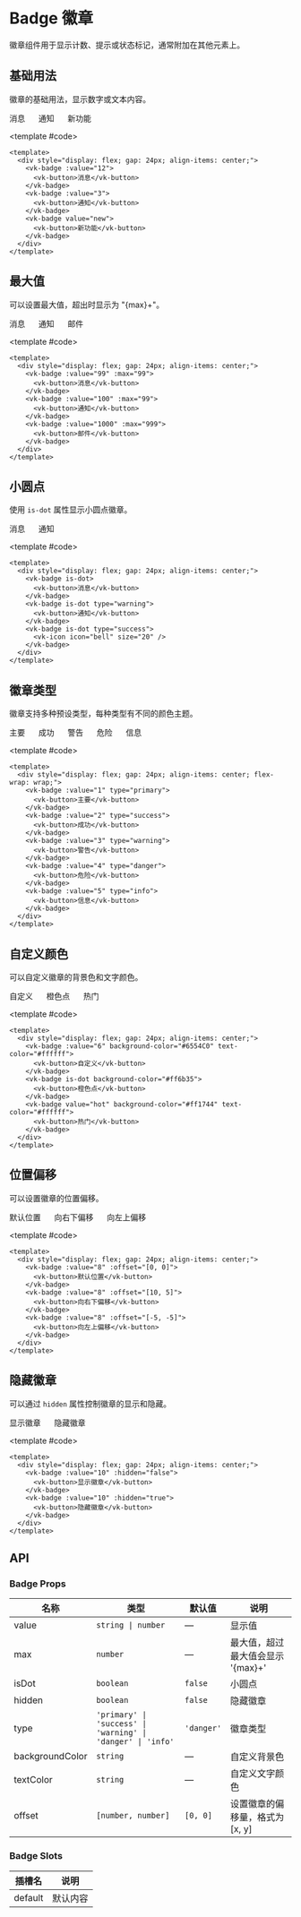# Badge 徽章

徽章组件用于显示计数、提示或状态标记，通常附加在其他元素上。

## 基础用法

徽章的基础用法，显示数字或文本内容。

<Demo>
  <div style="display: flex; gap: 24px; align-items: center;">
    <vk-badge :value="12">
      <vk-button>消息</vk-button>
    </vk-badge>
    <vk-badge :value="3">
      <vk-button>通知</vk-button>
    </vk-badge>
    <vk-badge value="new">
      <vk-button>新功能</vk-button>
    </vk-badge>
  </div>
  
  <template #code>

```vue
<template>
  <div style="display: flex; gap: 24px; align-items: center;">
    <vk-badge :value="12">
      <vk-button>消息</vk-button>
    </vk-badge>
    <vk-badge :value="3">
      <vk-button>通知</vk-button>
    </vk-badge>
    <vk-badge value="new">
      <vk-button>新功能</vk-button>
    </vk-badge>
  </div>
</template>
```

  </template>
</Demo>

## 最大值

可以设置最大值，超出时显示为 "{max}+"。

<Demo>
  <div style="display: flex; gap: 24px; align-items: center;">
    <vk-badge :value="99" :max="99">
      <vk-button>消息</vk-button>
    </vk-badge>
    <vk-badge :value="100" :max="99">
      <vk-button>通知</vk-button>
    </vk-badge>
    <vk-badge :value="1000" :max="999">
      <vk-button>邮件</vk-button>
    </vk-badge>
  </div>
  
  <template #code>

```vue
<template>
  <div style="display: flex; gap: 24px; align-items: center;">
    <vk-badge :value="99" :max="99">
      <vk-button>消息</vk-button>
    </vk-badge>
    <vk-badge :value="100" :max="99">
      <vk-button>通知</vk-button>
    </vk-badge>
    <vk-badge :value="1000" :max="999">
      <vk-button>邮件</vk-button>
    </vk-badge>
  </div>
</template>
```

  </template>
</Demo>

## 小圆点

使用 `is-dot` 属性显示小圆点徽章。

<Demo>
  <div style="display: flex; gap: 24px; align-items: center;">
    <vk-badge is-dot>
      <vk-button>消息</vk-button>
    </vk-badge>
    <vk-badge is-dot type="warning">
      <vk-button>通知</vk-button>
    </vk-badge>
    <vk-badge is-dot type="success">
      <vk-icon icon="bell" size="20" />
    </vk-badge>
  </div>
  
  <template #code>

```vue
<template>
  <div style="display: flex; gap: 24px; align-items: center;">
    <vk-badge is-dot>
      <vk-button>消息</vk-button>
    </vk-badge>
    <vk-badge is-dot type="warning">
      <vk-button>通知</vk-button>
    </vk-badge>
    <vk-badge is-dot type="success">
      <vk-icon icon="bell" size="20" />
    </vk-badge>
  </div>
</template>
```

  </template>
</Demo>

## 徽章类型

徽章支持多种预设类型，每种类型有不同的颜色主题。

<Demo>
  <div style="display: flex; gap: 24px; align-items: center; flex-wrap: wrap;">
    <vk-badge :value="1" type="primary">
      <vk-button>主要</vk-button>
    </vk-badge>
    <vk-badge :value="2" type="success">
      <vk-button>成功</vk-button>
    </vk-badge>
    <vk-badge :value="3" type="warning">
      <vk-button>警告</vk-button>
    </vk-badge>
    <vk-badge :value="4" type="danger">
      <vk-button>危险</vk-button>
    </vk-badge>
    <vk-badge :value="5" type="info">
      <vk-button>信息</vk-button>
    </vk-badge>
  </div>
  
  <template #code>

```vue
<template>
  <div style="display: flex; gap: 24px; align-items: center; flex-wrap: wrap;">
    <vk-badge :value="1" type="primary">
      <vk-button>主要</vk-button>
    </vk-badge>
    <vk-badge :value="2" type="success">
      <vk-button>成功</vk-button>
    </vk-badge>
    <vk-badge :value="3" type="warning">
      <vk-button>警告</vk-button>
    </vk-badge>
    <vk-badge :value="4" type="danger">
      <vk-button>危险</vk-button>
    </vk-badge>
    <vk-badge :value="5" type="info">
      <vk-button>信息</vk-button>
    </vk-badge>
  </div>
</template>
```

  </template>
</Demo>

## 自定义颜色

可以自定义徽章的背景色和文字颜色。

<Demo>
  <div style="display: flex; gap: 24px; align-items: center;">
    <vk-badge :value="6" background-color="#6554C0" text-color="#ffffff">
      <vk-button>自定义</vk-button>
    </vk-badge>
    <vk-badge is-dot background-color="#ff6b35">
      <vk-button>橙色点</vk-button>
    </vk-badge>
    <vk-badge value="hot" background-color="#ff1744" text-color="#ffffff">
      <vk-button>热门</vk-button>
    </vk-badge>
  </div>
  
  <template #code>

```vue
<template>
  <div style="display: flex; gap: 24px; align-items: center;">
    <vk-badge :value="6" background-color="#6554C0" text-color="#ffffff">
      <vk-button>自定义</vk-button>
    </vk-badge>
    <vk-badge is-dot background-color="#ff6b35">
      <vk-button>橙色点</vk-button>
    </vk-badge>
    <vk-badge value="hot" background-color="#ff1744" text-color="#ffffff">
      <vk-button>热门</vk-button>
    </vk-badge>
  </div>
</template>
```

  </template>
</Demo>

## 位置偏移

可以设置徽章的位置偏移。

<Demo>
  <div style="display: flex; gap: 24px; align-items: center;">
    <vk-badge :value="8" :offset="[0, 0]">
      <vk-button>默认位置</vk-button>
    </vk-badge>
    <vk-badge :value="8" :offset="[10, 5]">
      <vk-button>向右下偏移</vk-button>
    </vk-badge>
    <vk-badge :value="8" :offset="[-5, -5]">
      <vk-button>向左上偏移</vk-button>
    </vk-badge>
  </div>
  
  <template #code>

```vue
<template>
  <div style="display: flex; gap: 24px; align-items: center;">
    <vk-badge :value="8" :offset="[0, 0]">
      <vk-button>默认位置</vk-button>
    </vk-badge>
    <vk-badge :value="8" :offset="[10, 5]">
      <vk-button>向右下偏移</vk-button>
    </vk-badge>
    <vk-badge :value="8" :offset="[-5, -5]">
      <vk-button>向左上偏移</vk-button>
    </vk-badge>
  </div>
</template>
```

  </template>
</Demo>

## 隐藏徽章

可以通过 `hidden` 属性控制徽章的显示和隐藏。

<Demo>
  <div style="display: flex; gap: 24px; align-items: center;">
    <vk-badge :value="10" :hidden="false">
      <vk-button>显示徽章</vk-button>
    </vk-badge>
    <vk-badge :value="10" :hidden="true">
      <vk-button>隐藏徽章</vk-button>
    </vk-badge>
  </div>
  
  <template #code>

```vue
<template>
  <div style="display: flex; gap: 24px; align-items: center;">
    <vk-badge :value="10" :hidden="false">
      <vk-button>显示徽章</vk-button>
    </vk-badge>
    <vk-badge :value="10" :hidden="true">
      <vk-button>隐藏徽章</vk-button>
    </vk-badge>
  </div>
</template>
```

  </template>
</Demo>

## API

### Badge Props

| 名称            | 类型                                                    | 默认值      | 说明                                           |
| --------------- | ------------------------------------------------------- | ----------- | ---------------------------------------------- |
| value           | `string \| number`                                      | —           | 显示值                                         |
| max             | `number`                                                | —           | 最大值，超过最大值会显示 '{max}+'              |
| isDot           | `boolean`                                               | `false`     | 小圆点                                         |
| hidden          | `boolean`                                               | `false`     | 隐藏徽章                                       |
| type            | `'primary' \| 'success' \| 'warning' \| 'danger' \| 'info'` | `'danger'`  | 徽章类型                                       |
| backgroundColor| `string`                                                | —           | 自定义背景色                                   |
| textColor       | `string`                                                | —           | 自定义文字颜色                                 |
| offset          | `[number, number]`                                      | `[0, 0]`    | 设置徽章的偏移量，格式为 [x, y]                |

### Badge Slots

| 插槽名  | 说明     |
| ------- | -------- |
| default | 默认内容 |